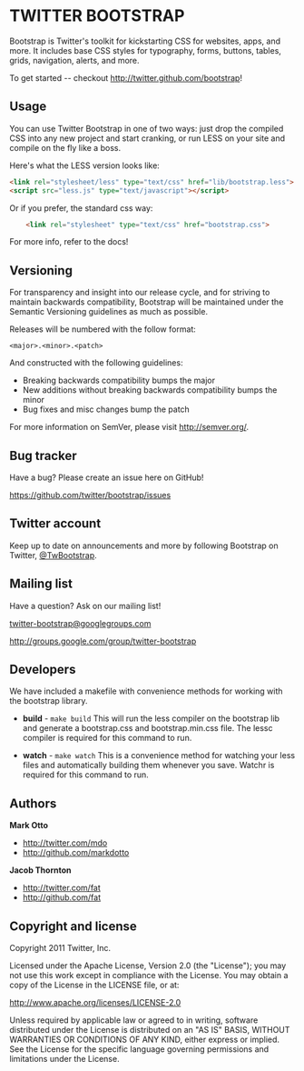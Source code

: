 TWITTER BOOTSTRAP
=================

Bootstrap is Twitter's toolkit for kickstarting CSS for websites, apps, and more. It includes base CSS styles for typography, forms, buttons, tables, grids, navigation, alerts, and more.

To get started -- checkout http://twitter.github.com/bootstrap!


Usage
-----

You can use Twitter Bootstrap in one of two ways: just drop the compiled CSS into any new project and start cranking, or run LESS on your site and compile on the fly like a boss.

Here's what the LESS version looks like:

``` html
<link rel="stylesheet/less" type="text/css" href="lib/bootstrap.less">
<script src="less.js" type="text/javascript"></script>
```

Or if you prefer, the standard css way:

``` html
    <link rel="stylesheet" type="text/css" href="bootstrap.css">
```

For more info, refer to the docs!


Versioning
----------

For transparency and insight into our release cycle, and for striving to maintain backwards compatibility, Bootstrap will be maintained under the Semantic Versioning guidelines as much as possible.

Releases will be numbered with the follow format:

`<major>.<minor>.<patch>`

And constructed with the following guidelines:

* Breaking backwards compatibility bumps the major
* New additions without breaking backwards compatibility bumps the minor
* Bug fixes and misc changes bump the patch

For more information on SemVer, please visit http://semver.org/.


Bug tracker
-----------

Have a bug? Please create an issue here on GitHub!

https://github.com/twitter/bootstrap/issues


Twitter account
---------------

Keep up to date on announcements and more by following Bootstrap on Twitter, <a href="http://twitter.com/TwBootstrap">@TwBootstrap</a>.


Mailing list
------------

Have a question? Ask on our mailing list!

twitter-bootstrap@googlegroups.com

http://groups.google.com/group/twitter-bootstrap


Developers
----------

We have included a makefile with convenience methods for working with the bootstrap library.

+ **build** - `make build`
This will run the less compiler on the bootstrap lib and generate a bootstrap.css and bootstrap.min.css file.
The lessc compiler is required for this command to run.

+ **watch** - `make watch`
This is a convenience method for watching your less files and automatically building them whenever you save.
Watchr is required for this command to run.


Authors
-------

**Mark Otto**

+ http://twitter.com/mdo
+ http://github.com/markdotto

**Jacob Thornton**

+ http://twitter.com/fat
+ http://github.com/fat


Copyright and license
---------------------

Copyright 2011 Twitter, Inc.

Licensed under the Apache License, Version 2.0 (the "License");
you may not use this work except in compliance with the License.
You may obtain a copy of the License in the LICENSE file, or at:

   http://www.apache.org/licenses/LICENSE-2.0

Unless required by applicable law or agreed to in writing, software
distributed under the License is distributed on an "AS IS" BASIS,
WITHOUT WARRANTIES OR CONDITIONS OF ANY KIND, either express or implied.
See the License for the specific language governing permissions and
limitations under the License.
